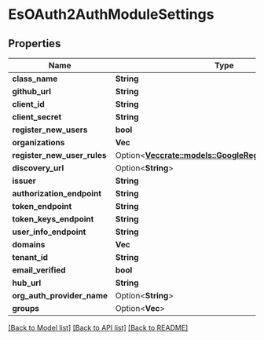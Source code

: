 # EsOAuth2AuthModuleSettings

## Properties

Name | Type | Description | Notes
------------ | ------------- | ------------- | -------------
**class_name** | **String** |  | 
**github_url** | **String** |  | 
**client_id** | **String** |  | 
**client_secret** | **String** |  | 
**register_new_users** | **bool** |  | 
**organizations** | **Vec<String>** |  | 
**register_new_user_rules** | Option<[**Vec<crate::models::GoogleRegisterNewUserRule>**](GoogleRegisterNewUserRule.md)> |  | [optional]
**discovery_url** | Option<**String**> |  | [optional]
**issuer** | **String** |  | 
**authorization_endpoint** | **String** |  | 
**token_endpoint** | **String** |  | 
**token_keys_endpoint** | **String** |  | 
**user_info_endpoint** | **String** |  | 
**domains** | **Vec<String>** |  | 
**tenant_id** | **String** |  | 
**email_verified** | **bool** |  | 
**hub_url** | **String** |  | 
**org_auth_provider_name** | Option<**String**> |  | [optional]
**groups** | Option<**Vec<String>**> |  | [optional]

[[Back to Model list]](../README.md#documentation-for-models) [[Back to API list]](../README.md#documentation-for-api-endpoints) [[Back to README]](../README.md)


